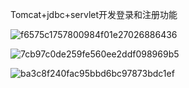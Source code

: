 Tomcat+jdbc+servlet开发登录和注册功能

![f6575c1757800984f01e27026886436](https://github.com/Chencihai/Java-web/assets/95452629/32640a50-6737-4813-91b9-3a71c1770ef8)

![7cb97c0de259fe560ee2ddf098969b5](https://github.com/Chencihai/Java-web/assets/95452629/382785c8-ccc1-4309-beac-ad645e62f332)

![ba3c8f240fac95bbd6bc97873bdc1ef](https://github.com/Chencihai/Java-web/assets/95452629/81aa626d-5132-4a7b-94c8-91d72974048b)
